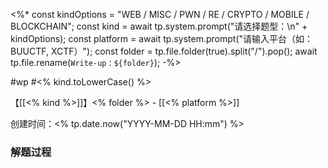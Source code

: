 <%*
const kindOptions = "WEB / MISC / PWN / RE / CRYPTO / MOBILE / BLOCKCHAIN";
const kind = await tp.system.prompt("请选择题型：\n" + kindOptions);
const platform = await tp.system.prompt("请输入平台（如：BUUCTF, XCTF）");
const folder = tp.file.folder(true).split("/").pop();
await tp.file.rename(`Write-up：${folder}`);
-%>

#wp #<% kind.toLowerCase() %>

【[[<% kind %>]]】<% folder %> - [[<% platform %>]]

创建时间：<% tp.date.now("YYYY-MM-DD HH:mm") %>

### 解题过程